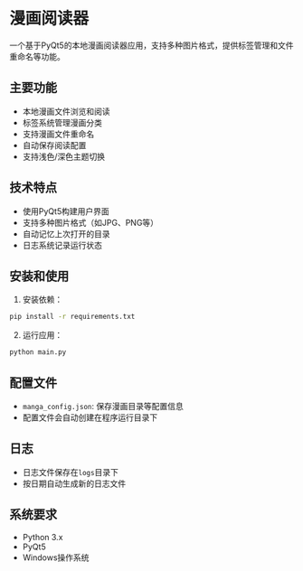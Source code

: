 # 漫画阅读器

一个基于PyQt5的本地漫画阅读器应用，支持多种图片格式，提供标签管理和文件重命名等功能。

## 主要功能

- 本地漫画文件浏览和阅读
- 标签系统管理漫画分类
- 支持漫画文件重命名
- 自动保存阅读配置
- 支持浅色/深色主题切换

## 技术特点

- 使用PyQt5构建用户界面
- 支持多种图片格式（如JPG、PNG等）
- 自动记忆上次打开的目录
- 日志系统记录运行状态

## 安装和使用

1. 安装依赖：
```bash
pip install -r requirements.txt
```

2. 运行应用：
```bash
python main.py
```

## 配置文件

- `manga_config.json`: 保存漫画目录等配置信息
- 配置文件会自动创建在程序运行目录下

## 日志

- 日志文件保存在`logs`目录下
- 按日期自动生成新的日志文件

## 系统要求

- Python 3.x
- PyQt5
- Windows操作系统
